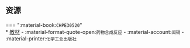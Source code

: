 ## 资源  
=== ":material-book:`CHPE30520`"  
    * [教材](http://api.cqu-openlib.cn/file?key=iP75735yxyfa) - :material-format-quote-open:`药物合成反应` - :material-account:`闻韧` - :material-printer:`化学工业出版社`  
